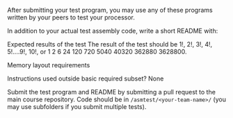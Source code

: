 After submitting your test program, you may use any of these programs written by your peers to test your processor.

In addition to your actual test assembly code, write a short README with:

Expected results of the test
The result of the test should be 1!, 2!, 3!, 4!, 5!....9!, 10!, or 1 2 6 24 120 720 5040 40320 362880 3628800.

Memory layout requirements


Instructions used outside basic required subset? 
None

Submit the test program and README by submitting a pull request to the main course repository. Code should be in `/asmtest/<your-team-name>/` (you may use subfolders if you submit multiple tests).

